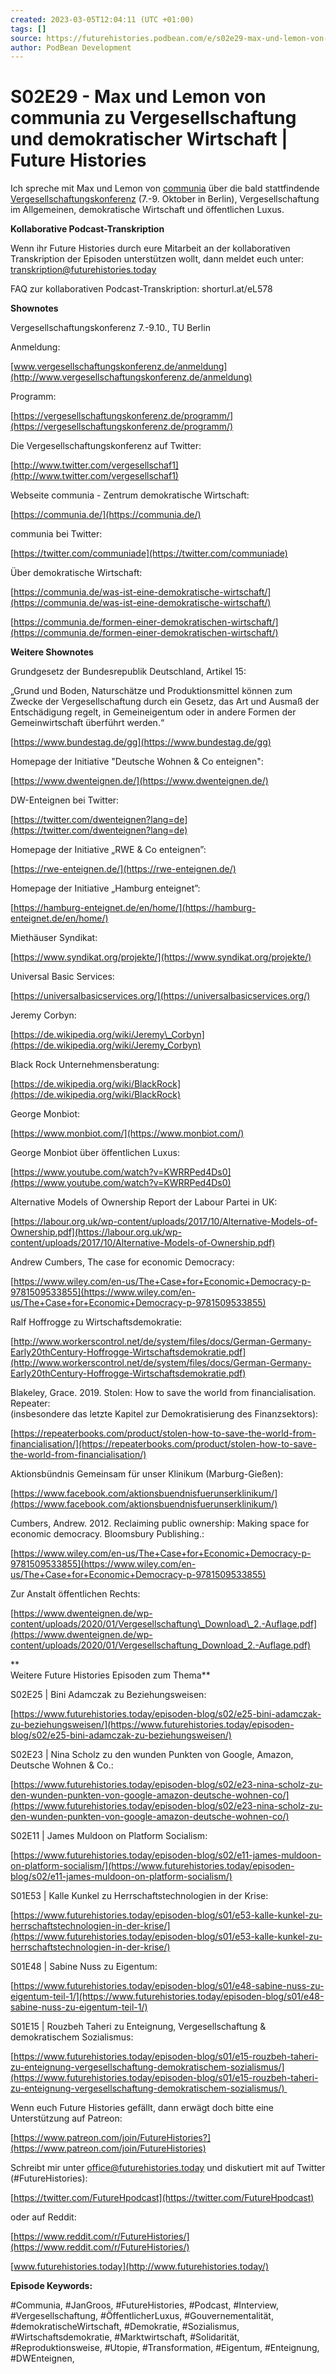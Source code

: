 ```yaml
---
created: 2023-03-05T12:04:11 (UTC +01:00)
tags: []
source: https://futurehistories.podbean.com/e/s02e29-max-und-lemon-von-communia-zu-vergesellschaftung-und-demokratischer-wirtschaft/
author: PodBean Development
---
```


# S02E29 - Max und Lemon von communia zu Vergesellschaftung und demokratischer Wirtschaft | Future Histories

Ich spreche mit Max und Lemon von [communia](https://communia.de/) über die bald stattfindende [Vergesellschaftungskonferenz](https://vergesellschaftungskonferenz.de/) (7.-9. Oktober in Berlin), Vergesellschaftung im Allgemeinen, demokratische Wirtschaft und öffentlichen Luxus.

**Kollaborative Podcast-Transkription**

Wenn ihr Future Histories durch eure Mitarbeit an der kollaborativen Transkription der Episoden unterstützen wollt, dann meldet euch unter:  
[transkription@futurehistories.today](mailto:transkription@futurehistories.today)

FAQ zur kollaborativen Podcast-Transkription: shorturl.at/eL578

**Shownotes**

Vergesellschaftungskonferenz 7.-9.10., TU Berlin

Anmeldung:

[www.vergesellschaftungskonferenz.de/anmeldung](http://www.vergesellschaftungskonferenz.de/anmeldung)

Programm:

[https://vergesellschaftungskonferenz.de/programm/](https://vergesellschaftungskonferenz.de/programm/)

Die Vergesellschaftungskonferenz auf Twitter:

[http://www.twitter.com/vergesellschaf1](http://www.twitter.com/vergesellschaf1)

  
Webseite communia - Zentrum demokratische Wirtschaft:

[https://communia.de/](https://communia.de/)

  
communia bei Twitter:

[https://twitter.com/communiade](https://twitter.com/communiade)

  
Über demokratische Wirtschaft:

[https://communia.de/was-ist-eine-demokratische-wirtschaft/](https://communia.de/was-ist-eine-demokratische-wirtschaft/)

[https://communia.de/formen-einer-demokratischen-wirtschaft/](https://communia.de/formen-einer-demokratischen-wirtschaft/)

  
**Weitere Shownotes**

Grundgesetz der Bundesrepublik Deutschland, Artikel 15:

„Grund und Boden, Naturschätze und Produktionsmittel können zum Zwecke der Vergesellschaftung durch ein Gesetz, das Art und Ausmaß der Entschädigung regelt, in Gemeineigentum oder in andere Formen der Gemeinwirtschaft überführt werden.“

[https://www.bundestag.de/gg](https://www.bundestag.de/gg)

  
Homepage der Initiative "Deutsche Wohnen & Co enteignen":

[https://www.dwenteignen.de/](https://www.dwenteignen.de/)

  
DW-Enteignen bei Twitter:

[https://twitter.com/dwenteignen?lang=de](https://twitter.com/dwenteignen?lang=de)

  
Homepage der Initiative „RWE & Co enteignen”:

[https://rwe-enteignen.de/](https://rwe-enteignen.de/)

  
Homepage der Initiative „Hamburg enteignet”:

[https://hamburg-enteignet.de/en/home/](https://hamburg-enteignet.de/en/home/)

  
Miethäuser Syndikat:

[https://www.syndikat.org/projekte/](https://www.syndikat.org/projekte/)

  
Universal Basic Services:

[https://universalbasicservices.org/](https://universalbasicservices.org/)

  
Jeremy Corbyn:

[https://de.wikipedia.org/wiki/Jeremy\_Corbyn](https://de.wikipedia.org/wiki/Jeremy_Corbyn)

  
Black Rock Unternehmensberatung:

[https://de.wikipedia.org/wiki/BlackRock](https://de.wikipedia.org/wiki/BlackRock)

  
George Monbiot:

[https://www.monbiot.com/](https://www.monbiot.com/)

  
George Monbiot über öffentlichen Luxus:

[https://www.youtube.com/watch?v=KWRRPed4Ds0](https://www.youtube.com/watch?v=KWRRPed4Ds0)

  
Alternative Models of Ownership Report der Labour Partei in UK:

[https://labour.org.uk/wp-content/uploads/2017/10/Alternative-Models-of-Ownership.pdf](https://labour.org.uk/wp-content/uploads/2017/10/Alternative-Models-of-Ownership.pdf)

  
Andrew Cumbers, The case for economic Democracy:

[https://www.wiley.com/en-us/The+Case+for+Economic+Democracy-p-9781509533855](https://www.wiley.com/en-us/The+Case+for+Economic+Democracy-p-9781509533855)

  
Ralf Hoffrogge zu Wirtschaftsdemokratie:

[http://www.workerscontrol.net/de/system/files/docs/German-Germany-Early20thCentury-Hoffrogge-Wirtschaftsdemokratie.pdf](http://www.workerscontrol.net/de/system/files/docs/German-Germany-Early20thCentury-Hoffrogge-Wirtschaftsdemokratie.pdf)

  
Blakeley, Grace. 2019. Stolen: How to save the world from financialisation. Repeater:  
(insbesondere das letzte Kapitel zur Demokratisierung des Finanzsektors):

[https://repeaterbooks.com/product/stolen-how-to-save-the-world-from-financialisation/](https://repeaterbooks.com/product/stolen-how-to-save-the-world-from-financialisation/)

  
Aktionsbündnis Gemeinsam für unser Klinikum (Marburg-Gießen):

[https://www.facebook.com/aktionsbuendnisfuerunserklinikum/](https://www.facebook.com/aktionsbuendnisfuerunserklinikum/)

  
Cumbers, Andrew. 2012. Reclaiming public ownership: Making space for economic democracy. Bloomsbury Publishing.:

[https://www.wiley.com/en-us/The+Case+for+Economic+Democracy-p-9781509533855](https://www.wiley.com/en-us/The+Case+for+Economic+Democracy-p-9781509533855)

  
Zur Anstalt öffentlichen Rechts:

[https://www.dwenteignen.de/wp-content/uploads/2020/01/Vergesellschaftung\_Download\_2.-Auflage.pdf](https://www.dwenteignen.de/wp-content/uploads/2020/01/Vergesellschaftung_Download_2.-Auflage.pdf)

**  
Weitere Future Histories Episoden zum Thema**

S02E25 | Bini Adamczak zu Beziehungsweisen:

  
[https://www.futurehistories.today/episoden-blog/s02/e25-bini-adamczak-zu-beziehungsweisen/](https://www.futurehistories.today/episoden-blog/s02/e25-bini-adamczak-zu-beziehungsweisen/)

  
S02E23 | Nina Scholz zu den wunden Punkten von Google, Amazon, Deutsche Wohnen & Co.:

[https://www.futurehistories.today/episoden-blog/s02/e23-nina-scholz-zu-den-wunden-punkten-von-google-amazon-deutsche-wohnen-co/](https://www.futurehistories.today/episoden-blog/s02/e23-nina-scholz-zu-den-wunden-punkten-von-google-amazon-deutsche-wohnen-co/)

  
S02E11 | James Muldoon on Platform Socialism:

[https://www.futurehistories.today/episoden-blog/s02/e11-james-muldoon-on-platform-socialism/](https://www.futurehistories.today/episoden-blog/s02/e11-james-muldoon-on-platform-socialism/)

  
S01E53 | Kalle Kunkel zu Herrschaftstechnologien in der Krise:

[https://www.futurehistories.today/episoden-blog/s01/e53-kalle-kunkel-zu-herrschaftstechnologien-in-der-krise/](https://www.futurehistories.today/episoden-blog/s01/e53-kalle-kunkel-zu-herrschaftstechnologien-in-der-krise/)

  
S01E48 | Sabine Nuss zu Eigentum:

[https://www.futurehistories.today/episoden-blog/s01/e48-sabine-nuss-zu-eigentum-teil-1/](https://www.futurehistories.today/episoden-blog/s01/e48-sabine-nuss-zu-eigentum-teil-1/)

  
S01E15 | Rouzbeh Taheri zu Enteignung, Vergesellschaftung & demokratischem Sozialismus:

[https://www.futurehistories.today/episoden-blog/s01/e15-rouzbeh-taheri-zu-enteignung-vergesellschaftung-demokratischem-sozialismus/](https://www.futurehistories.today/episoden-blog/s01/e15-rouzbeh-taheri-zu-enteignung-vergesellschaftung-demokratischem-sozialismus/) 

  
Wenn euch Future Histories gefällt, dann erwägt doch bitte eine Unterstützung auf Patreon:

[https://www.patreon.com/join/FutureHistories?](https://www.patreon.com/join/FutureHistories)

Schreibt mir unter office@futurehistories.today und diskutiert mit auf Twitter (#FutureHistories):

[https://twitter.com/FutureHpodcast](https://twitter.com/FutureHpodcast)

oder auf Reddit:

[https://www.reddit.com/r/FutureHistories/](https://www.reddit.com/r/FutureHistories/)

[www.futurehistories.today](http://www.futurehistories.today/)

**Episode Keywords:**

#Communia, #JanGroos, #FutureHistories, #Podcast, #Interview, #Vergesellschaftung, #ÖffentlicherLuxus, #Gouvernementalität, #demokratischeWirtschaft, #Demokratie, #Sozialismus, #Wirtschaftsdemokratie, #Marktwirtschaft, #Solidarität, #Reproduktionsweise, #Utopie, #Transformation, #Eigentum, #Enteignung, #DWEnteignen,
